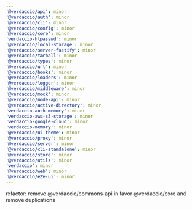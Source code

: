 ```yaml
---
'@verdaccio/api': minor
'@verdaccio/auth': minor
'@verdaccio/cli': minor
'@verdaccio/config': minor
'@verdaccio/core': minor
'verdaccio-htpasswd': minor
'@verdaccio/local-storage': minor
'@verdaccio/server-fastify': minor
'@verdaccio/tarball': minor
'@verdaccio/types': minor
'@verdaccio/url': minor
'@verdaccio/hooks': minor
'@verdaccio/loaders': minor
'@verdaccio/logger': minor
'@verdaccio/middleware': minor
'@verdaccio/mock': minor
'@verdaccio/node-api': minor
'@verdaccio/active-directory': minor
'verdaccio-auth-memory': minor
'verdaccio-aws-s3-storage': minor
'verdaccio-google-cloud': minor
'verdaccio-memory': minor
'@verdaccio/ui-theme': minor
'@verdaccio/proxy': minor
'@verdaccio/server': minor
'@verdaccio/cli-standalone': minor
'@verdaccio/store': minor
'@verdaccio/utils': minor
'verdaccio': minor
'@verdaccio/web': minor
'@verdaccio/e2e-ui': minor
---
```


refactor: remove @verdaccio/commons-api in favor @verdaccio/core and remove duplications
